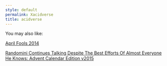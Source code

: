 ```yaml
---
style: default
permalink: Xacidverse
title: acidverse
---
```

You may also like:

[April Fools 2014](http://scp-wiki.net/april-fools-2014)

[Randomini Continues Talking Despite The Best Efforts Of Almost Everyone He Knows: Advent Calendar Edition v2015](http://scp-wiki.net/advent-calendar-2015)
